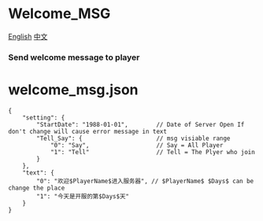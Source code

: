 # Welcome_MSG
[English](./README.md)
[中文](./README_zh_cn.md)
### Send welcome message to player

# welcome_msg.json

```
{
    "setting": {                          
        "StartDate": "1988-01-01",        // Date of Server Open If don't change will cause error message in text 
        "Tell_Say": {                     // msg visiable range
            "0": "Say",                   // Say = All Player
            "1": "Tell"                   // Tell = The Plyer who join
        }
    },
    "text": {
        "0": "欢迎$PlayerName$进入服务器", // $PlayerName$ $Days$ can be change the place
        "1": "今天是开服的第$Days$天"
    }
}
```
